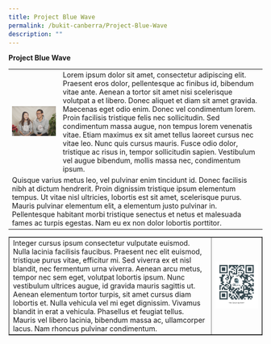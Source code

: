 ```yaml
---
title: Project Blue Wave
permalink: /bukit-canberra/Project-Blue-Wave
description: ""
---
```

**Project Blue Wave**

<table width="100%" style="border-collapse:collapse;">
	<tr border="none">
		<td width="20%">
			<img src="/images/Events/finding%20love%20at%20chingay.png" width="100%"/>
		</td>
		<td width="80%">
			Lorem ipsum dolor sit amet, consectetur adipiscing elit. Praesent eros dolor, pellentesque ac finibus id, bibendum vitae ante. Aenean a tortor sit amet nisi scelerisque volutpat a et libero. Donec aliquet et diam sit amet gravida. Maecenas eget odio enim. Donec vel condimentum lorem. Proin facilisis tristique felis nec sollicitudin. Sed condimentum massa augue, non tempus lorem venenatis vitae. Etiam maximus ex sit amet tellus laoreet cursus nec vitae leo. Nunc quis cursus mauris. Fusce odio dolor, tristique ac risus in, tempor sollicitudin sapien. Vestibulum vel augue bibendum, mollis massa nec, condimentum ipsum.
		</td>
	</tr>
	<tr border="none">
		<td colspan="2" border="none">
			Quisque varius metus leo, vel pulvinar enim tincidunt id. Donec facilisis nibh at dictum hendrerit. Proin dignissim tristique ipsum elementum tempus. Ut vitae nisl ultricies, lobortis est sit amet, scelerisque purus. Mauris pulvinar elementum elit, a elementum justo pulvinar in. Pellentesque habitant morbi tristique senectus et netus et malesuada fames ac turpis egestas. Nam eu ex non dolor lobortis porttitor.
		</td>
	</tr>
</table>

<table width="100%" border="none">
<tr>
		<td width="80%">
			Integer cursus ipsum consectetur vulputate euismod. Nulla lacinia facilisis faucibus. Praesent nec elit euismod, tristique purus vitae, efficitur mi. Sed viverra ex et nisl blandit, nec fermentum urna viverra. Aenean arcu metus, tempor nec sem eget, volutpat lobortis ipsum. Nunc vestibulum ultrices augue, id gravida mauris sagittis ut. Aenean elementum tortor turpis, sit amet cursus diam lobortis et. Nulla vehicula vel mi eget dignissim. Vivamus blandit in erat a vehicula. Phasellus et feugiat tellus. Mauris vel libero lacinia, bibendum massa ac, ullamcorper lacus. Nam rhoncus pulvinar condimentum.
		</td>
		<td width="20%">
			<img src="/images/qrcode.png" width="100%"/>
		</td>
	</tr>
</table>